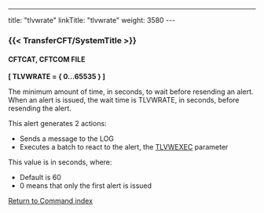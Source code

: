 ---
title: "tlvwrate"
linkTitle: "tlvwrate"
weight: 3580
---<span id="tlvwrate"></span>

### {{< TransferCFT/SystemTitle  >}}

#### CFTCAT, CFTCOM FILE

****[ TLVWRATE = { 0...65535
} ]****

The minimum amount of time, in seconds, to wait before resending an alert. When an alert is issued, the wait time is TLVWRATE, in seconds, before resending the alert.

This
alert generates 2 actions:

* Sends a message
    to the LOG
* Executes
    a batch to react to the alert, the [TLVWEXEC](../tlvcexec)
    parameter

This value is in seconds, where:

* Default is 60
* 0 means that only
    the first alert is issued

[Return to Command index](../../)
